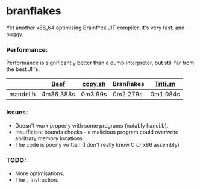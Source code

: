 # branflakes
Yet another x86_64 optimising Brainf*ck JIT compiler. It's very fast, and buggy.

### Performance:
Performance is significantly better than a dumb interpreter, but still far from the best JITs.

|          | [Beef](http://kiyuko.org/software/beef) | [copy.sh](https://copy.sh/brainfuck/) | Branflakes | [Tritium](https://github.com/rdebath/Brainfuck) |
|----------|-----------------------------------------|---------------------------------------|------------|-------------------------------------------------|
| mandel.b | 4m36.388s                               | 0m3.99s                               | 0m2.279s   | 0m1.084s                                        |

### Issues:
- Doesn't work properly with some programs (notably hanoi.b).
- Insufficient bounds checks - a malicious program could overwrite abritrary memory locations.
- The code is poorly written (I don't really know C *or* x86 assembly)

### TODO:
-  More optimisations.
-  The `,` instruction.
